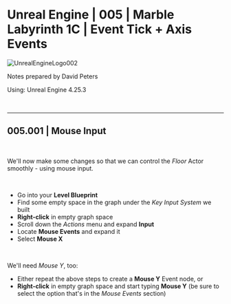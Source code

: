 # Unreal Engine | 005 | Marble Labyrinth 1C | Event Tick + Axis Events

![UnrealEngineLogo002](https://user-images.githubusercontent.com/36719180/90347960-a4e68900-e087-11ea-9349-f5a59105b4d2.png)


Notes prepared by David Peters

Using: Unreal Engine 4.25.3 

<br>

---

## 005.001 | Mouse Input

<br>

We'll now make some changes so that we can control the *Floor* Actor smoothly - using mouse input.

<br>

- Go into your **Level Blueprint**
- Find some empty space in the graph under the *Key Input System* we built
- **Right-click** in empty graph space
- Scroll down the *Actions* menu and expand **Input**
- Locate **Mouse Events** and expand it
- Select **Mouse X**

<br>

We'll need *Mouse Y*, too:

- Either repeat the above steps to create a **Mouse Y** Event node, or
- **Right-click** in empty graph space and start typing **Mouse Y** (be sure to select the option that's in the *Mouse Events* section)




